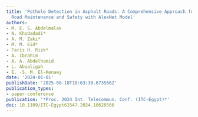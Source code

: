 ```yaml
---
title: 'Pothole Detection in Asphalt Roads: A Comprehensive Approach for Enhanced
  Road Maintenance and Safety with AlexNet Model'
authors:
- M. E. S. Abdelmalak
- N. Khodadadi*
- A. M. Zaki*
- M. M. Eid*
- Faris H. Rizk*
- A. Ibrahim
- A. A. Abdelhamid
- L. Abualigah
- E. -S. M. El-Kenawy
date: '2024-01-01'
publishDate: '2025-08-18T10:03:30.673566Z'
publication_types:
- paper-conference
publication: '*Proc. 2024 Int. Telecommun. Conf. (ITC-Egypt)*'
doi: 10.1109/ITC-Egypt61547.2024.10620566
---
```

